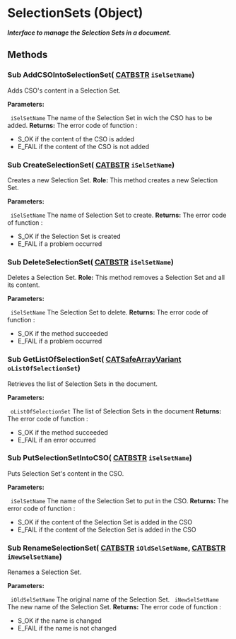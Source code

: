 # SelectionSets (Object)

**_Interface to manage the Selection Sets in a document._**

## Methods

### Sub **AddCSOIntoSelectionSet**( [CATBSTR](../System/typedef_CATBSTR_8129.md)  `iSelSetName`)

Adds CSO's content in a Selection Set.

**Parameters:**

` iSelSetName`      The name of the Selection Set in wich the CSO has to be added.
**Returns:**      The error code of function :

  * S_OK if the content of the CSO is added
  * E_FAIL if the content of the CSO is not added

### Sub **CreateSelectionSet**( [CATBSTR](../System/typedef_CATBSTR_8129.md)  `iSelSetName`)

Creates a new Selection Set.
**Role:** This method creates a new Selection Set.

**Parameters:**

` iSelSetName`      The name of Selection Set to create.
**Returns:**      The error code of function :

  * S_OK if the Selection Set is created
  * E_FAIL if a problem occurred

### Sub **DeleteSelectionSet**( [CATBSTR](../System/typedef_CATBSTR_8129.md)  `iSelSetName`)

Deletes a Selection Set.
**Role:** This method removes a Selection Set and all its content.

**Parameters:**

` iSelSetName`      The Selection Set to delete.
**Returns:**      The error code of function :

  * S_OK if the method succeeded
  * E_FAIL if a problem occurred

### Sub **GetListOfSelectionSet**( [CATSafeArrayVariant](../System/typedef_CATSafeArrayVariant_73843.md)  `oListOfSelectionSet`)

Retrieves the list of Selection Sets in the document.

**Parameters:**

` oListOfSelectionSet`      The list of Selection Sets in the document
**Returns:**      The error code of function :

  * S_OK if the method succeeded
  * E_FAIL if an error occurred

### Sub **PutSelectionSetIntoCSO**( [CATBSTR](../System/typedef_CATBSTR_8129.md)  `iSelSetName`)

Puts Selection Set's content in the CSO.

**Parameters:**

` iSelSetName`      The name of the Selection Set to put in the CSO.
**Returns:**      The error code of function :

  * S_OK if the content of the Selection Set is added in the CSO
  * E_FAIL if the content of the Selection Set is added in the CSO

### Sub **RenameSelectionSet**( [CATBSTR](../System/typedef_CATBSTR_8129.md)  `iOldSelSetName`,  [CATBSTR](../System/typedef_CATBSTR_8129.md)  `iNewSelSetName`)

Renames a Selection Set.

**Parameters:**

` iOldSelSetName`      The original name of the Selection Set.
` iNewSelSetName`      The new name of the Selection Set.
**Returns:**      The error code of function :

  * S_OK if the name is changed
  * E_FAIL if the name is not changed